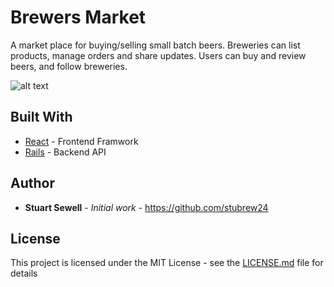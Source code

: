 # Brewers Market

A market place for buying/selling small batch beers. Breweries can list products, manage orders and share updates. Users can buy and review beers, and follow breweries.

![alt text](https://res.cloudinary.com/dm7moiolo/image/upload/v1557938055/Screenshot_2019-05-15_at_17.29.02.png)

## Built With

* [React](https://reactjs.org/) - Frontend Framwork
* [Rails](https://rubyonrails.org/) -  Backend API

## Author

* **Stuart Sewell** - *Initial work* - https://github.com/stubrew24

## License

This project is licensed under the MIT License - see the [LICENSE.md](LICENSE.md) file for details

